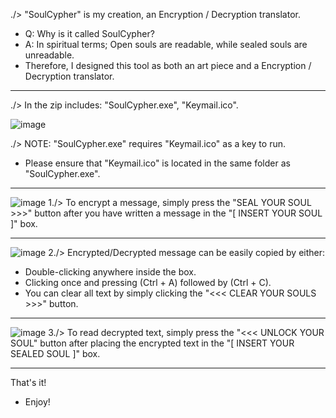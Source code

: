 ./> "SoulCypher" is my creation, an Encryption / Decryption translator.

- Q: Why is it called SoulCypher?
- A: In spiritual terms; Open souls are readable, while sealed souls are unreadable.
- Therefore, I designed this tool as both an art piece and a Encryption / Decryption translator.
_____________________________________________________________________________________________________________________________

./> In the zip includes: "SoulCypher.exe", "Keymail.ico".

![image](https://github.com/iJCLEE/SoulCypher/assets/61095429/cf5e1699-77c4-4c22-85c3-3fe1a684d701)

./> NOTE: "SoulCypher.exe" requires "Keymail.ico" as a key to run. 
- Please ensure that "Keymail.ico" is located in the same folder as "SoulCypher.exe".
_____________________________________________________________________________________________________________________________
![image](https://github.com/iJCLEE/SoulCypher/assets/61095429/6fffc1da-6532-4f9b-9fdb-b14db6fd0085)
1./> To encrypt a message, simply press the "SEAL YOUR SOUL >>>" button after you have written a message in the "[ INSERT YOUR SOUL ]" box.

_____________________________________________________________________________________________________________________________
![image](https://github.com/iJCLEE/SoulCypher/assets/61095429/0ce7c245-f224-499e-8881-f4be79640270)
2./> Encrypted/Decrypted message can be easily copied by either:
- Double-clicking anywhere inside the box.
- Clicking once and pressing (Ctrl + A) followed by (Ctrl + C).
- You can clear all text by simply clicking the "<<< CLEAR YOUR SOULS >>>" button.

_____________________________________________________________________________________________________________________________
![image](https://github.com/iJCLEE/SoulCypher/assets/61095429/656beadb-2adb-417e-9097-ec9065bddec9)
3./> To read decrypted text, simply press the "<<< UNLOCK YOUR SOUL" button after placing the encrypted text in the "[ INSERT YOUR SEALED SOUL ]" box.

_____________________________________________________________________________________________________________________________
That's it!
- Enjoy!
